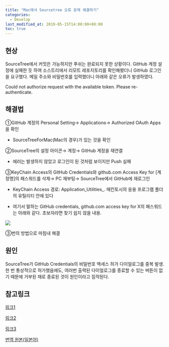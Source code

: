 ```yaml
---
title: "Mac에서 Sourcetree 오류 문제 해결하기"
categories:
  - Develop
last_modified_at: 2019-05-15T14:00:00+08:00
toc: true
---
```


## 현상

SourceTree에서 커밋은 가능하지만 푸쉬는 완료되지 못한 상황이다.
GitHub 계정 설정에 실패한 듯 하여 소스트리에서 리모트 레포지토리를 확인해봤더니 GitHub 로그인을 요구했다.
메일 주소와 비밀번호를 입력했더니 아래와 같은 오류가 발생하였다.

Could not authorize request with the available token. Please re-authenticate.


## 해결법

①GitHub 계정의 Personal Setting→ Applications→ Authorized OAuth Apps을 확인

  * SourceTreeForMac(Mac의 경우)가 있는 것을 확인

②SourceTree의 설정 아이콘→ 계정→ GitHub 계정을 재연결

  * 에러는 발생하지 않았고 로그인이 된 것처럼 보이지만 Push 실패

③KeyChain Access의 GitHub Credentials와 github.com Access Key for [계정명]의 패스워드를 삭제→ PC 재부팅→ SourceTree에서 GitHub에 재로그인

  * KeyChain Access 경로:  Application_Utilities_. 매킨토시의 응용 프로그램 폴더의 유틸리티 안에 있다

  * 여기서 말하는 GitHub credentials, github.com access key for X의 패스워드는 아래와 같다. 초보자라면 찾기 쉽지 않을 내용.

![](2019-05-16/mac_keychain.png)

③번의 방법으로 마침내 해결


## 원인

SourceTree가 GitHub Credentials의 비밀번호 액세스 허가 다이얼로그를 중복 발생.
한 번 통상적으로 허가했음에도, 여러번 출력된 다이얼로그를 종료할 수 있는 버튼이 없기 때문에 거부된 채로 종료된 것이 원인이라고 짐작된다.



## 참고링크

[링크1](https://community.atlassian.com/t5/Sourcetree-questions/Getting-quot-Could-not-authorize-request-with-the-available/qaq-p/708633)

[링크2](https://community.atlassian.com/t5/Sourcetree-questions/Authentication-issue-accessing-GitHub-repos/qaq-p/397660)

[링크3](https://stackoverflow.com/questions/23039133/github-sourcetree-getting-unauthorized-error)

[번역 원본(일본어)](https://qiita.com/iKimishima/items/387ccd8b2172c683c5ea)
